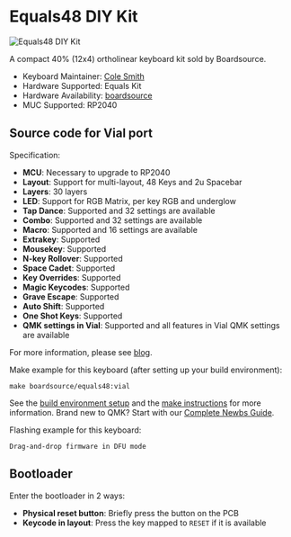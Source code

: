 # Equals48 DIY Kit

![Equals48 DIY Kit](https://assets.st-note.com/production/uploads/images/156822118/rectangle_large_type_2_8e4901cf086dc99239141d703f787824.jpeg?width=2000&height=2000&fit=bounds&quality=85)

A compact 40% (12x4) ortholinear keyboard kit sold by Boardsource.

* Keyboard Maintainer: [Cole Smith](https://github.com/boardsource)
* Hardware Supported: Equals Kit
* Hardware Availability: [boardsource](https://boardsource.xyz)
* MUC Supported: RP2040

## Source code for Vial port

Specification:
* **MCU**: Necessary to upgrade to RP2040
* **Layout**: Support for multi-layout, 48 Keys and 2u Spacebar
* **Layers**: 30 layers
* **LED**: Support for RGB Matrix, per key RGB and underglow
* **Tap Dance**: Supported and 32 settings are available
* **Combo**: Supported and 32 settings are available
* **Macro**: Supported and 16 settings are available
* **Extrakey**: Supported
* **Mousekey**: Supported
* **N-key Rollover**: Supported
* **Space Cadet**: Supported
* **Key Overrides**: Supported
* **Magic Keycodes**: Supported
* **Grave Escape**: Supported
* **Auto Shift**: Supported
* **One Shot Keys**: Supported
* **QMK settings in Vial**:  Supported and all features in Vial QMK settings are available

For more information, please see [blog](https://note.com/nekoyamaou/n/n7b6ce9ac2726).

Make example for this keyboard (after setting up your build environment):

    make boardsource/equals48:vial

See the [build environment setup](https://docs.qmk.fm/#/getting_started_build_tools) and the [make instructions](https://docs.qmk.fm/#/getting_started_make_guide) for more information. Brand new to QMK? Start with our [Complete Newbs Guide](https://docs.qmk.fm/#/newbs).

Flashing example for this keyboard:

    Drag-and-drop firmware in DFU mode

## Bootloader

Enter the bootloader in 2 ways:

* **Physical reset button**: Briefly press the button on the PCB
* **Keycode in layout**: Press the key mapped to `RESET` if it is available
